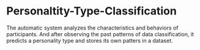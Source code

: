 # Personaltity-Type-Classification
The automatic system analyzes the characteristics and behaviors of participants. And after observing the past patterns of data classification, it predicts a personality type and stores its own patters in a dataset.         
   
  
